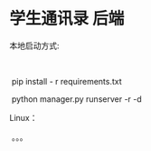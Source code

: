 <h1>学生通讯录 后端
</h1>



本地启动方式:

​    

​             pip install - r requirements.txt



​             python manager.py runserver -r -d



Linux：



​          。。。

